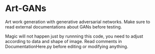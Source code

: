 # Art-GANs
Art work generation with generative adversarial networks. Make sure to read external documentations about GANs before testing.

Magic will not happen just by runnning this code, you need to adjust according to data and shape of image. Read comments in DocumentationHere.py before editing or modifying anything.

